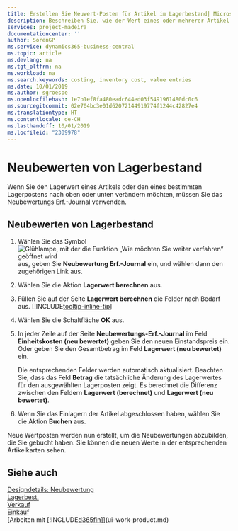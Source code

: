 ```yaml
---
title: Erstellen Sie Neuwert-Posten für Artikel im Lagerbestand| Microsoft Docs
description: Beschreiben Sie, wie der Wert eines oder mehrerer Artikel im Lager abgeschrieben oder neu bewertet wird, indem Sie den aktuellen, berechneten Wert buchen.
services: project-madeira
documentationcenter: ''
author: SorenGP
ms.service: dynamics365-business-central
ms.topic: article
ms.devlang: na
ms.tgt_pltfrm: na
ms.workload: na
ms.search.keywords: costing, inventory cost, value entries
ms.date: 10/01/2019
ms.author: sgroespe
ms.openlocfilehash: 1e7b1ef8fa480eadc644ed03f5491961480dc0c6
ms.sourcegitcommit: 02e704bc3e01d62072144919774f1244c42827e4
ms.translationtype: HT
ms.contentlocale: de-CH
ms.lasthandoff: 10/01/2019
ms.locfileid: "2309978"
---
```

# <a name="revalue-inventory"></a>Neubewerten von Lagerbestand
Wenn Sie den Lagerwert eines Artikels oder den eines bestimmten Lagerpostens nach oben oder unten verändern möchten, müssen Sie das Neubewertungs Erf.-Journal verwenden.

## <a name="to-revalue-inventory"></a>Neubewerten von Lagerbestand
1. Wählen Sie das Symbol ![Glühlampe, mit der die Funktion „Wie möchten Sie weiter verfahren“ geöffnet wird](media/ui-search/search_small.png "Wie möchten Sie weiter verfahren?") aus, geben Sie **Neubewertung Erf.-Journal** ein, und wählen dann den zugehörigen Link aus.
2. Wählen Sie die Aktion **Lagerwert berechnen** aus.
3. Füllen Sie auf der Seite **Lagerwert berechnen** die Felder nach Bedarf aus. [!INCLUDE[tooltip-inline-tip](includes/tooltip-inline-tip_md.md)]
4. Wählen Sie die Schaltfläche **OK** aus.
5. In jeder Zeile auf der Seite **Neubewertungs-Erf.-Journal** im Feld **Einheitskosten (neu bewertet)** geben Sie den neuen Einstandspreis ein. Oder geben Sie den Gesamtbetrag im Feld **Lagerwert (neu bewertet)** ein.

    Die entsprechenden Felder werden automatisch aktualisiert. Beachten Sie, dass das Feld **Betrag** die tatsächliche Änderung des Lagerwertes für den ausgewählten Lagerposten zeigt. Es berechnet die Differenz zwischen den Feldern **Lagerwert (berechnet)** und **Lagerwert (neu bewertet)**.
6. Wenn Sie das Einlagern der Artikel abgeschlossen haben, wählen Sie die Aktion **Buchen** aus.

Neue Wertposten werden nun erstellt, um die Neubewertungen abzubilden, die Sie gebucht haben. Sie können die neuen Werte in der entsprechenden Artikelkarten sehen.

## <a name="see-also"></a>Siehe auch
[Designdetails: Neubewertung](design-details-revaluation.md)  
[Lagerbest.](inventory-manage-inventory.md)  
[Verkauf](sales-manage-sales.md)  
[Einkauf](purchasing-manage-purchasing.md)  
[Arbeiten mit [!INCLUDE[d365fin](includes/d365fin_md.md)]](ui-work-product.md)

